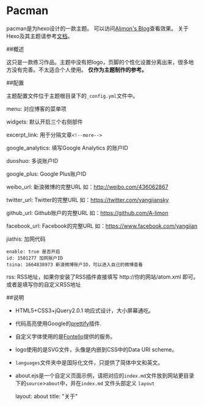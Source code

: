 # Pacman

pacman是为hexo设计的一款主题。
可以访问[Alimon's Blog](http://yangjian.me)查看效果。
关于Hexo及其主题请参考[文档](http://zespia.tw/hexo/)。

##概述

这只是一款练习作品。主题中没有把logo，页脚的个性化设置分离出来，很多地方没有完善。不太适合个人使用。
**仅作为主题制作的参考。**

##配置

主题配置文件位于主题根目录下的`_config.yml`文件中。

menu: 对应博客的菜单项

widgets: 默认开启三个右侧部件

excerpt_link: 用于分隔文章`<!--more-->`

google_analytics: 填写Google Analytics 的账户ID

duoshuo: 多说账户ID

google_plus: Google Plus账户ID

weibo_url: 新浪微博的完整URL 如：http://weibo.com/436062867

twitter_url: Twitter的完整URL 如：https://twitter.com/yangjiansky

github_url: Github账户的完整URL 如：https://github.com/A-limon

facebook_url: Facebook的完整URL 如：https://www.facebook.com/yangjian

jiathis: 加网代码

	enable: true 是否开启
	id: 1501277 加网账户ID
	tsina: 1664838973 新浪微博账户ID，可以进入自己的微博查看
  
rss: RSS地址，如果你安装了RSS插件直接填写 http://你的网站/atom.xml 即可。或者是填写你的自定义RSS地址

##说明
* HTML5+CSS3+jQuery2.0.1 响应式设计，大小屏幕通吃。
* 代码高亮使用Google的[prettify](https://code.google.com/p/google-code-prettify/)插件.
* 自定义字体使用的是[Fontello](http://fontello.com/)提供的服务。
* logo使用的是SVG文件，头像是内嵌到CSS中的Data URI scheme。
* `languages`文件夹中是国际化文件，只提供了简体中文和英文。
* about.ejs是一个自定义页面示例，请把对应的`index.md`文件放到网站更目录下的`source`>`about`中，并在`index.md` 文件头部定义 `layout`

	layout: about
	title: "关于"

